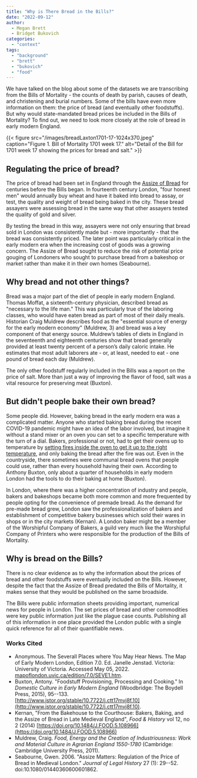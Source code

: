```yaml
---
title: "Why is There Bread in the Bills?"
date: "2022-09-12"
author:
  - Megan Brett
  - Bridget Bukovich
categories: 
  - "context"
tags: 
  - "background"
  - "brett"
  - "bukovich"
  - "food"
---
```


We have talked on the blog about some of the datasets we are transcribing from the Bills of Mortality - the counts of death by parish, causes of death, and christening and burial numbers. Some of the bills have even more information on them: the price of bread (and eventually other foodstuffs). But why would state-mandated bread prices be included in the Bills of Mortality? To find out, we need to look more closely at the role of bread in early modern England.

{{< figure src="/images/breadLaxton1701-17-1024x370.jpeg" caption="Figure 1. Bill of Mortality 1701 week 17." alt="Detail of the Bill for 1701 week 17 showing the prices for bread and salt." >}}

## Regulating the price of bread?

The price of bread had been set in England through the [Assize of Bread](https://en.wikipedia.org/wiki/Assize_of_Bread_and_Ale) for centuries before the Bills began. In fourteenth century London, "four honest men" would annually buy wheat and have it baked into bread to assay, or test, the quality and weight of bread being baked in the city. These bread assayers were assessing bread in the same way that other assayers tested the quality of gold and silver.

By testing the bread in this way, assayers were not only ensuring that bread sold in London was consistently made but - more importantly - that the bread was consistently priced. The later point was particularly critical in the early modern era when the increasing cost of goods was a growing concern. The Assize of Bread sought to reduce the risk of potential price gouging of Londoners who sought to purchase bread from a bakeshop or market rather than make it in their own homes (Seabourne).

## Why bread and not other things?

Bread was a major part of the diet of people in early modern England. Thomas Moffat, a sixteenth-century physician, described bread as "necessary to the life man." This was particularly true of the laboring classes, who would have eaten bread as part of most of their daily meals. Historian Craig Muldrew describes food as the "essential source of energy for the early modern economy" (Muldrew, 3) and bread was a key component of that energy source. Muldrew’s tables of diets in England in the seventeenth and eighteenth centuries show that bread generally provided at least twenty percent of a person’s daily caloric intake. He estimates that most adult laborers ate - or, at least, needed to eat - one pound of bread each day (Muldrew).

The only other foodstuff regularly included in the Bills was a report on the price of salt. More than just a way of improving the flavor of food, salt was a vital resource for preserving meat (Buxton).

## But didn't people bake their own bread?

Some people did. However, baking bread in the early modern era was a complicated matter. Anyone who started baking bread during the recent COVID-19 pandemic might have an idea of the labor involved, but imagine it without a stand mixer or an oven you can set to a specific temperature with the turn of a dial. Bakers, professional or not, had to get their ovens up to temperature by [setting fires inside the oven to get it up to the right temperature](https://youtu.be/s2eqQHQ5k7I?t=478), and only baking the bread after the fire was out. Even in the countryside, there sometimes were communal bread ovens that people could use, rather than every household having their own. According to Anthony Buxton, only about a quarter of households in early modern London had the tools to do their baking at home (Buxton).

In London, where there was a higher concentration of industry and people, bakers and bakeshops became both more common and more frequented by people opting for the convenience of premade bread. As the demand for pre-made bread grew, London saw the professionalization of bakers and establishment of competitive bakery businesses which sold their wares in shops or in the city markets (Kernan). A London baker might be a member of the Worshipful Company of Bakers, a guild very much like the Worshipful Company of Printers who were responsible for the production of the Bills of Mortality.

## Why is bread on the Bills?

There is no clear evidence as to why the information about the prices of bread and other foodstuffs were eventually included on the Bills. However, despite the fact that the Assize of Bread predated the Bills of Mortality, it makes sense that they would be published on the same broadside.

The Bills were public information sheets providing important, numerical news for people in London. The set prices of bread and other commodities were key public information just like the plague case counts. Publishing all of this information in one place provided the London public with a single quick reference for all of their quantifiable news.

### Works Cited

- Anonymous. The Severall Places where You May Hear News. The Map of Early Modern London, Edition 7.0. Ed. Janelle Jenstad. Victoria: University of Victoria. Accessed May 05, 2022. [mapoflondon.uvic.ca/edition/7.0/SEVE1.htm](https://mapoflondon.uvic.ca/edition/7.0/SEVE1.htm).
- Buxton, Antony. "Foodstuff Provisioning, Processing and Cooking." In _Domestic Culture in Early Modern England_ (Woodbridge: The Boydell Press, 2015), 95--133. [http://www.jstor.org/stable/10.7722/j.ctt17mvj8f.10](http://www.jstor.org/stable/10.7722/j.ctt17mvj8f.10).
- Kernan, "From the Bakehouse to the Courthouse: Bakers, Baking, and the Assize of Bread in Late Medieval England", _Food & History_ vol 12, no 2 (2014) [https://doi.org/10.1484/J.FOOD.5.108966](https://doi.org/10.1484/J.FOOD.5.108966)
- Muldrew, Craig. _Food, Energy and the Creation of Industriousness: Work and Material Culture in Agrarian England 1550-1780_ (Cambridge: Cambridge University Press, 2011).
- Seabourne, Gwen. 2006. "Assize Matters: Regulation of the Price of Bread in Medieval London." _Journal of Legal History_ 27 (1): 29--52. doi:10.1080/01440360600601862.
